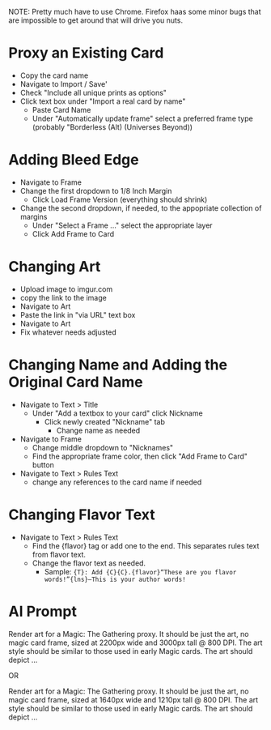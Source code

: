 NOTE: Pretty much have to use Chrome. Firefox haas some minor bugs that are impossible to get around that will drive you nuts.

# Proxy an Existing Card
- Copy the card name
- Navigate to Import / Save'
- Check "Include all unique prints as options"
- Click text box under "Import a real card by name"
    - Paste Card Name
    - Under "Automatically update frame" select a preferred frame type (probably "Borderless (Alt) (Universes Beyond))

# Adding Bleed Edge
- Navigate to Frame
- Change the first dropdown to 1/8 Inch Margin
  - Click Load Frame Version (everything should shrink)
- Change the second dropdown, if needed, to the appopriate collection of margins
  - Under "Select a Frame ..." select the appropriate layer
  - Click Add Frame to Card 

# Changing Art
- Upload image to imgur.com
- copy the link to the image
- Navigate to Art
- Paste the link in "via URL" text box
- Navigate to Art
- Fix whatever needs adjusted

# Changing Name and Adding the Original Card Name
- Navigate to Text > Title
    - Under "Add a textbox to your card" click Nickname
        - Click newly created "Nickname" tab
            - Change name as needed
- Navigate to Frame
	- Change middle dropdown to "Nicknames"
	- Find the appropriate frame color, then click "Add Frame to Card" button	
- Navigate to Text > Rules Text
	- change any references to the card name if needed

# Changing Flavor Text
- Navigate to Text > Rules Text
	- Find the {flavor} tag or add one to the end. This separates rules text from flavor text.
	- Change the flavor text as needed.
       - Sample: ```{T}: Add {C}{C}.{flavor}“These are you flavor words!”{lns}—This is your author words!```


# AI Prompt
Render art for a Magic: The Gathering proxy. It should be just the art, no magic card frame, sized at 2200px wide and 3000px tall @ 800 DPI. The art style should be similar to those used in early Magic cards. The art should depict ...

OR 

Render art for a Magic: The Gathering proxy. It should be just the art, no magic card frame, sized at 1640px wide and 1210px tall @ 800 DPI. The art style should be similar to those used in early Magic cards. The art should depict ...







